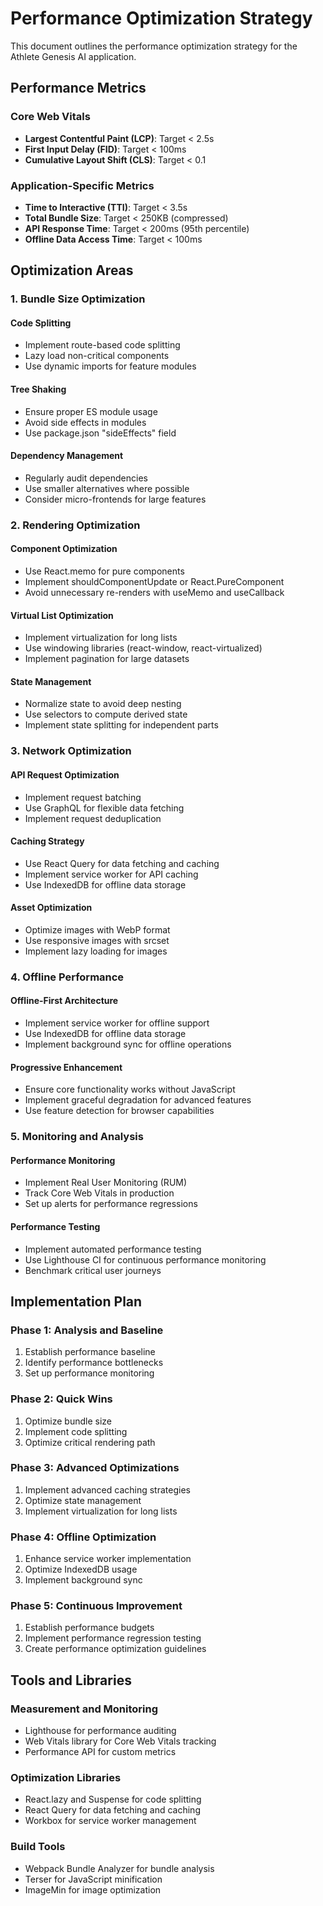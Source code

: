 # Performance Optimization Strategy

This document outlines the performance optimization strategy for the Athlete Genesis AI application.

## Performance Metrics

### Core Web Vitals
- **Largest Contentful Paint (LCP)**: Target < 2.5s
- **First Input Delay (FID)**: Target < 100ms
- **Cumulative Layout Shift (CLS)**: Target < 0.1

### Application-Specific Metrics
- **Time to Interactive (TTI)**: Target < 3.5s
- **Total Bundle Size**: Target < 250KB (compressed)
- **API Response Time**: Target < 200ms (95th percentile)
- **Offline Data Access Time**: Target < 100ms

## Optimization Areas

### 1. Bundle Size Optimization

#### Code Splitting
- Implement route-based code splitting
- Lazy load non-critical components
- Use dynamic imports for feature modules

#### Tree Shaking
- Ensure proper ES module usage
- Avoid side effects in modules
- Use package.json "sideEffects" field

#### Dependency Management
- Regularly audit dependencies
- Use smaller alternatives where possible
- Consider micro-frontends for large features

### 2. Rendering Optimization

#### Component Optimization
- Use React.memo for pure components
- Implement shouldComponentUpdate or React.PureComponent
- Avoid unnecessary re-renders with useMemo and useCallback

#### Virtual List Optimization
- Implement virtualization for long lists
- Use windowing libraries (react-window, react-virtualized)
- Implement pagination for large datasets

#### State Management
- Normalize state to avoid deep nesting
- Use selectors to compute derived state
- Implement state splitting for independent parts

### 3. Network Optimization

#### API Request Optimization
- Implement request batching
- Use GraphQL for flexible data fetching
- Implement request deduplication

#### Caching Strategy
- Use React Query for data fetching and caching
- Implement service worker for API caching
- Use IndexedDB for offline data storage

#### Asset Optimization
- Optimize images with WebP format
- Use responsive images with srcset
- Implement lazy loading for images

### 4. Offline Performance

#### Offline-First Architecture
- Implement service worker for offline support
- Use IndexedDB for offline data storage
- Implement background sync for offline operations

#### Progressive Enhancement
- Ensure core functionality works without JavaScript
- Implement graceful degradation for advanced features
- Use feature detection for browser capabilities

### 5. Monitoring and Analysis

#### Performance Monitoring
- Implement Real User Monitoring (RUM)
- Track Core Web Vitals in production
- Set up alerts for performance regressions

#### Performance Testing
- Implement automated performance testing
- Use Lighthouse CI for continuous performance monitoring
- Benchmark critical user journeys

## Implementation Plan

### Phase 1: Analysis and Baseline
1. Establish performance baseline
2. Identify performance bottlenecks
3. Set up performance monitoring

### Phase 2: Quick Wins
1. Optimize bundle size
2. Implement code splitting
3. Optimize critical rendering path

### Phase 3: Advanced Optimizations
1. Implement advanced caching strategies
2. Optimize state management
3. Implement virtualization for long lists

### Phase 4: Offline Optimization
1. Enhance service worker implementation
2. Optimize IndexedDB usage
3. Implement background sync

### Phase 5: Continuous Improvement
1. Establish performance budgets
2. Implement performance regression testing
3. Create performance optimization guidelines

## Tools and Libraries

### Measurement and Monitoring
- Lighthouse for performance auditing
- Web Vitals library for Core Web Vitals tracking
- Performance API for custom metrics

### Optimization Libraries
- React.lazy and Suspense for code splitting
- React Query for data fetching and caching
- Workbox for service worker management

### Build Tools
- Webpack Bundle Analyzer for bundle analysis
- Terser for JavaScript minification
- ImageMin for image optimization
